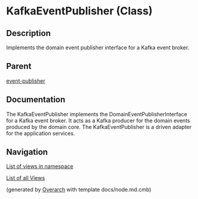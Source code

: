 
# KafkaEventPublisher (Class)
## Description
Implements the domain event publisher interface for a Kafka event broker.

## Parent
[event-publisher](../../../../../../software-development/architecture/blueprint/clean-architecture/adapter/event-publisher.md)

## Documentation
The KafkaEventPublisher implements the DomainEventPublisherInterface for a Kafka event broker.
It acts as a Kafka producer for the domain events produced by the domain core.
The KafkaEventPublisher is a driven adapter for the application services.


## Navigation
[List of views in namespace](./views-in-namespace.md)

[List of all Views](../../../../../../views.md)


(generated by [Overarch](https://github.com/soulspace-org/overarch) with template docs/node.md.cmb)
